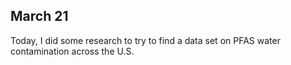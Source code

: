 ## March 21

Today, I did some research to try to find a data set on PFAS water contamination across the U.S.